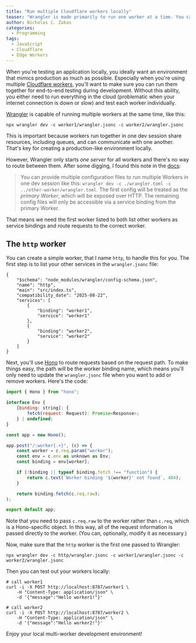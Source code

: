 ```yaml
---
title: "Run multiple Cloudflare workers locally"
teaser: "Wrangler is made primarily to run one worker at a time. You can also use it to run all of your workers at the same time."
author: Nicholas C. Zakas
categories:
  - Programming
tags:
  - JavaScript
  - Cloudflare
  - Edge Workers
---
```


When you're testing an application locally, you ideally want an environment that mimics production as much as possible. Especially when you're using multiple [Cloudflare workers](https://workers.cloudflare.com/), you'll want to make sure you can run them together for end-to-end testing during development. Without this ability, you either need to run everything in the cloud (problematic when your internet connection is down or slow) and test each worker individually.

[Wrangler](https://developers.cloudflare.com/workers/wrangler/) is capable of running multiple workers at the same time, like this:

```shell
npx wrangler dev -c worker1/wrangler.jsonc -c worker2/wrangler.jsonc
```

This is important because workers run together in one dev session share resources, including queues, and can communicate with one another. That's key for creating a production-like environment locally.

However, Wrangler only starts *one server* for all workers and there's no way to route between them. After some digging, I found this note in the [docs](https://developers.cloudflare.com/workers/wrangler/commands/#dev):

> You can provide multiple configuration files to run multiple Workers in one dev session like this: `wrangler dev -c ./wrangler.toml -c ../other-worker/wrangler.toml`. The first config will be treated as the *primary Worker*, which will be exposed over HTTP. The remaining config files will only be accessible via a service binding from the primary Worker.

That means we need the first worker listed to both list other workers as service bindings and route requests to the correct worker.

## The `http` worker

You can create a simple worker, that I name `http`, to handle this for you. The first step is to list your other services in the `wrangler.jsonc` file:

```jsonc
{
    "$schema": "node_modules/wrangler/config-schema.json",
    "name": "http",
    "main": "src/index.ts",
    "compatibility_date": "2025-08-22",
    "services": [
        {
            "binding": "worker1",
            "service": "worker1"
        },
        {
            "binding": "worker2",
            "service": "worker2"
        }
    ]
}
```

Next, you'll use [Hono](https://hono.dev) to route requests based on the request path. To make things easy, the path will be the worker binding name, which means you'll only need to update the `wrangler.jsonc` file when you want to add or remove workers. Here's the code:

```js
import { Hono } from "hono";

interface Env {
    [binding: string]: {
        fetch(request: Request): Promise<Response>;
    } | undefined;
}

const app = new Hono();

app.post("/:worker{.+}", (c) => {
    const worker = c.req.param("worker");
    const env = c.env as unknown as Env;
    const binding = env[worker];

    if (!binding || typeof binding.fetch !== "function") {
        return c.text(`Worker binding '${worker}' not found`, 404);
    }

    return binding.fetch(c.req.raw);
);

export default app;
```

Note that you need to pass `c.req.raw` to the worker rather than `c.req`, which is a Hono-specific object. In this way, all of the request information is passed directly to the worker. (You can, optionally, modify it as necessary.)

Now, make sure that the `http` worker is the first one passed to Wrangler:

```shell
npx wrangler dev -c http/wrangler.jsonc -c worker1/wrangler.jsonc -c worker2/wrangler.jsonc
```

Then you can test out your workers locally:

```shell
# call worker1
curl -i -X POST http://localhost:8787/worker1 \
    -H "Content-Type: application/json" \
    -d '{"message":"Hello worker1!"}'

# call worker2
curl -i -X POST http://localhost:8787/worker2 \
    -H "Content-Type: application/json" \
    -d '{"message":"Hello worker2!"}'
```

Enjoy your local multi-worker development environment!
